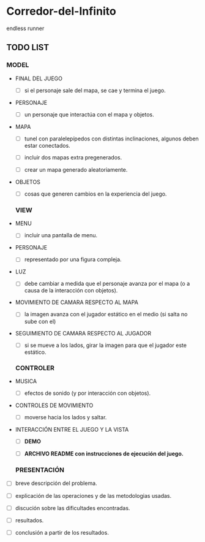 # Corredor-del-Infinito
endless runner

## TODO LIST

  ###   MODEL
  
- FINAL DEL JUEGO
    
  - [ ] si el personaje sale del mapa, se cae y termina el juego.
      
- PERSONAJE
    
  - [ ] un personaje que interactúa con el mapa y objetos.
      
- MAPA
    
  - [ ] tunel con paralelepípedos con distintas inclinaciones, algunos deben estar conectados.
      
  - [ ] incluir dos mapas extra pregenerados.
      
  - [ ] crear un mapa generado aleatoriamente.
      
- OBJETOS
    
  - [ ] cosas que generen cambios en la experiencia del juego.
      
  ###   VIEW
  
- MENU
    
  - [ ] incluir una pantalla de menu.
      
- PERSONAJE
    
  - [ ] representado por una figura compleja.
      
- LUZ
    
  - [ ] debe cambiar a medida que el personaje avanza por el mapa (o a causa de la interacción con objetos).
      
- MOVIMIENTO DE CAMARA RESPECTO AL MAPA
    
  - [ ] la imagen avanza con el jugador estático en el medio (si salta no sube con el)
      
- SEGUIMIENTO DE CAMARA RESPECTO AL JUGADOR
    
  - [ ] si se mueve a los lados, girar la imagen para que el jugador este estático.
      
  ###   CONTROLER
  
- MUSICA
    
  - [ ] efectos de sonido (y por interacción con objetos).
      
- CONTROLES DE MOVIMIENTO

  - [ ] moverse hacia los lados y saltar.
    
- INTERACCIÓN ENTRE EL JUEGO Y LA VISTA
    
  - [ ] **DEMO**

  - [ ] **ARCHIVO README con instrucciones de ejecución del juego.**
  
  ###   PRESENTACIÓN
  
- [ ] breve descripción del problema.

- [ ] explicación de las operaciones y de las metodologias usadas.

- [ ] discución sobre las dificultades encontradas.

- [ ] resultados.

- [ ] conclusión a partir de los resultados.

